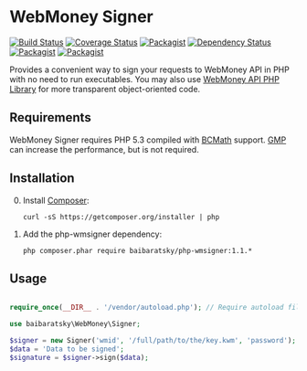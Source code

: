 WebMoney Signer
===============
[![Build Status](https://travis-ci.org/baibaratsky/php-wmsigner.svg)](https://travis-ci.org/baibaratsky/php-wmsigner)
[![Coverage Status](https://coveralls.io/repos/baibaratsky/php-wmsigner/badge.svg?branch=master&service=github)](https://coveralls.io/github/baibaratsky/php-wmsigner?branch=master)
[![Packagist](https://img.shields.io/packagist/l/baibaratsky/php-wmsigner.svg)](https://github.com/baibaratsky/php-wmsigner/blob/master/LICENSE.md)
[![Dependency Status](https://www.versioneye.com/user/projects/55316b5e10e7149066000c9a/badge.svg?style=flat)](https://www.versioneye.com/user/projects/55316b5e10e7149066000c9a)
[![Packagist](https://img.shields.io/packagist/v/baibaratsky/php-wmsigner.svg)](https://packagist.org/packages/baibaratsky/php-wmsigner)
[![Packagist](https://img.shields.io/packagist/dt/baibaratsky/php-wmsigner.svg)](https://packagist.org/packages/baibaratsky/php-wmsigner)

Provides a convenient way to sign your requests to WebMoney API in PHP with no need to run executables.
You may also use [WebMoney API PHP Library](https://github.com/baibaratsky/php-webmoney) for more transparent object-oriented code.


Requirements
------------
WebMoney Signer requires PHP 5.3 compiled with [BCMath](http://www.php.net/manual/en/book.bc.php) support.
[GMP](http://www.php.net/manual/en/book.gmp.php) can increase the performance, but is not required.


Installation
------------
0. Install [Composer](http://getcomposer.org/):

    ```
    curl -sS https://getcomposer.org/installer | php
    ```

0. Add the php-wmsigner dependency:

    ```
    php composer.phar require baibaratsky/php-wmsigner:1.1.*
    ```

Usage
-----
```php

require_once(__DIR__ . '/vendor/autoload.php'); // Require autoload file generated by composer

use baibaratsky\WebMoney\Signer;

$signer = new Signer('wmid', '/full/path/to/the/key.kwm', 'password');
$data = 'Data to be signed'; 
$signature = $signer->sign($data);
```

